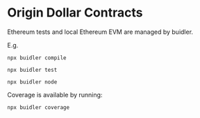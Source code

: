 Origin Dollar Contracts
=======================

Ethereum tests and local Ethereum EVM are managed by buidler.

E.g.

`npx buidler compile`

`npx buidler test`

`npx buidler node`

Coverage is available by running:

`npx buidler coverage`
